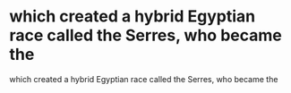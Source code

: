 # which created a hybrid Egyptian race called the Serres, who became the

which created a hybrid Egyptian race called the Serres, who became the